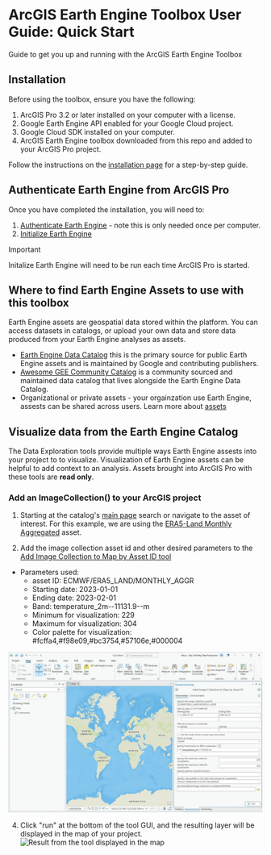 
# ArcGIS Earth Engine Toolbox User Guide: Quick Start
Guide to get you up and running with the ArcGIS Earth Engine Toolbox

## Installation

Before using the toolbox, ensure you have the following:

1. ArcGIS Pro 3.2 or later installed on your computer with a license.
2. Google Earth Engine API enabled for your Google Cloud project.
3. Google Cloud SDK installed on your computer.
4. ArcGIS Earth Engine toolbox downloaded from this repo and added to your ArcGIS Pro project. 

Follow the instructions on the [installation page](03_installation.md) for a step-by-step guide.

## Authenticate Earth Engine from ArcGIS Pro

Once you have completed the installation, you will need to:
1. [Authenticate Earth Engine](04_authentication_tools.md#authenticate-earth-engine) - note this is only needed once per computer.
2. [Initialize Earth Engine](04_authentication_tools.md#initialize-earth-engine)
> [!IMPORTANT]
> Initalize Earth Engine will need to be run each time ArcGIS Pro is started. 

## Where to find Earth Engine Assets to use with this toolbox
Earth Engine assets are geospatial data stored within the platform. You can access datasets in catalogs, or upload your own data and store data produced from your Earth Engine analyses as assets.

* [Earth Engine Data Catalog](https://developers.google.com/earth-engine/datasets/) this is the primary source for public Earth Engine assets and is maintained by Google and contributing publishers.
* [Awesome GEE Community Catalog](https://gee-community-catalog.org/) is a community sourced and maintained data catalog that lives alongside the Earth Engine Data Catalog.
* Organizational or private assets - your orgainzation use Earth Engine, assests can be shared across users. Learn more about [assets](https://developers.google.com/earth-engine/guides/manage_assets)

## Visualize data from the Earth Engine Catalog
The Data Exploration tools provide multiple ways Earth Engine assests into your project to to visualize. Visualization of Earth Engine assets can be helpful to add context to an analysis. Assets brought into ArcGIS Pro with these tools are **read only**. 

### Add an ImageCollection() to your ArcGIS project
1. Starting at the catalog's [main page](https://developers.google.com/earth-engine/datasets) search or navigate to the asset of interest. For this example, we are using the [ERA5-Land Monthly Aggregated](https://developers.google.com/earth-engine/datasets/catalog/ECMWF_ERA5_LAND_MONTHLY_AGGR) asset.

2. Add the image collection asset id and other desired parameters to the [Add Image Collection to Map by Asset ID tool](https://github.com/gee-community/arcgis-earthengine-toolbox/blob/aSullivan-geo-doc-updates/docs/05%20Data%20Exploration%20Tools.md#add-image-collection-to-map-by-asset-id)
  - Parameters used:
    - asset ID: ECMWF/ERA5_LAND/MONTHLY_AGGR
    - Starting date: 2023-01-01
    - Ending date: 2023-02-01
    - Band: temperature_2m--11131.9--m
    - Minimum for visualization: 229
    - Maximum for visualization: 304
    - Color palette for visualization: #fcffa4,#f98e09,#bc3754,#57106e,#000004

![Example of using the Add image collection by asset id](images/QuickStart_ImageCollection_project.png)

4. Click "run" at the bottom of the tool GUI, and the resulting layer will be displayed in the map of your project.
![Result from the tool displayed in the map](images/QuickStart_ImageCollection_Result.png)
